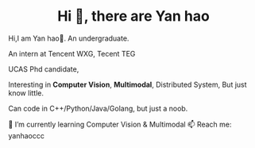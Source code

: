 <h1 align="center">Hi 👋, there are Yan hao</h1>


Hi,I am Yan hao👋. An undergraduate.

An intern at Tencent WXG, Tecent TEG

UCAS Phd candidate,

Interesting in **Computer Vision**,  **Multimodal**, Distributed System, But just know little.

Can code in C++/Python/Java/Golang, but just a noob.


🌱 I’m currently learning Computer Vision & Multimodal
📫 Reach me: yanhaoccc

